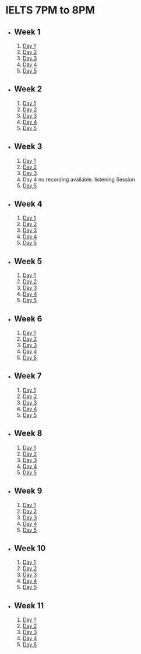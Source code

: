 # IELTS 7PM to 8PM

- ## Week 1

   1. [Day 1](https://www.facebook.com/iCodeguru/videos/6720487928044735/)
   2. [Day 2](https://www.facebook.com/iCodeguru/videos/1002945447629513)
   3. [Day 3](https://www.facebook.com/iCodeguru/videos/3290835027728755)
   4. [Day 4](https://fb.watch/nO6xgfjI5Y/?mibextid=2JQ9oc)
   5. [Day 5](https://fb.watch/nOgIwfc8B_/?mibextid=2JQ9oc)

- ## Week 2

   1. [Day 1](https://fb.watch/nSfpzo36nQ/?mibextid=2JQ9oc)
   2. [Day 2](https://www.facebook.com/iCodeguru/videos/1562504834491985)
   3. [Day 3](https://fb.watch/nUSVeWLCeu/?mibextid=2JQ9oc)
   4. [Day 4](https://fb.watch/nWek0Xe1v2/?mibextid=2JQ9oc)
   5. [Day 5](https://fb.watch/nXBCM9RaR3/?mibextid=2JQ9oc)

- ## Week 3

   1. [Day 1](https://fb.watch/n-znJDRGdG/?mibextid=2JQ9oc)
   2. [Day 2](https://fb.watch/o0O4hhJAwo/?mibextid=2JQ9oc)
   3. [Day 3](https://fb.watch/o2feLxq0Eb/?mibextid=2JQ9oc)
   4. Day 4 no recording available. listening Session
   5. [Day 5](https://fb.watch/o4-MuWXBC2/?mibextid=2JQ9oc)

- ## Week 4

   1. [Day 1](https://fb.watch/o8LgVTFrV2/?mibextid=2JQ9oc)
   2. [Day 2](https://www.facebook.com/iCodeguru/videos/1053414329113980)
   3. [Day 3](https://fb.watch/objICUc52T/?mibextid=2JQ9oc)
   4. [Day 4](https://fb.watch/ocHnXn6s5k/?mibextid=2JQ9oc)
   5. [Day 5](https://fb.watch/of12TgwJ46/?mibextid=2JQ9oc)

- ## Week 5

   1. [Day 1](https://fb.watch/ohWb6aEObr/?mibextid=2JQ9oc)
   2. [Day 2](https://fb.watch/ojfTxo1bIB/?mibextid=2JQ9oc)
   3. [Day 3](https://fb.watch/ol_PDa1qTn/?mibextid=2JQ9oc)
   4. [Day 4](https://fb.watch/ol_LJIcL5O/?mibextid=2JQ9oc)
   5. [Day 5](https://fb.watch/onjqIx2qEt/?mibextid=2JQ9oc)

- ## Week 6

   1. [Day 1](https://fb.watch/or8g5LQQTY/?mibextid=2JQ9oc)
   2. [Day 2](https://fb.watch/osIvubHX4F/?mibextid=2JQ9oc)
   3. [Day 3](https://fb.watch/ouJIs9AplH/?mibextid=2JQ9oc)
   4. [Day 4](https://www.facebook.com/iCodeguru/videos/996434858119274)
   5. [Day 5](https://www.facebook.com/iCodeguru/videos/872053011057571)

- ## Week 7

   1. [Day 1](https://fb.watch/oAoc2Bbqbk/?mibextid=2JQ9oc)
   2. [Day 2](https://www.facebook.com/iCodeguru/videos/694033166036260)
   3. [Day 3](https://fb.watch/oD9X42cs8N/?mibextid=2JQ9oc)
   4. [Day 4](https://fb.watch/oFKZpCZJu9/?mibextid=2JQ9oc)
   5. [Day 5](https://fb.watch/oFKLT1N6ly/?mibextid=2JQ9oc)

- ## Week 8

   1. [Day 1](https://fb.watch/oJCvAXktIh/?mibextid=2JQ9oc)
   2. [Day 2](https://www.facebook.com/iCodeguru/videos/720114906934526)
   3. [Day 3](https://www.facebook.com/iCodeguru/videos/251568107691871)
   4. [Day 4](https://www.facebook.com/iCodeguru/videos/1092354971935768)
   5. [Day 5](https://www.facebook.com/iCodeguru/videos/372081365183782)

- ## Week 9

   1. [Day 1](https://www.facebook.com/iCodeguru/videos/710789311012560)
   2. [Day 2](https://www.facebook.com/iCodeguru/videos/309018085435591)
   3. [Day 3](https://www.facebook.com/iCodeguru/videos/375127801563927)
   4. [Day 4](https://www.facebook.com/iCodeguru/videos/901578051673352)
   5. [Day 5](https://www.facebook.com/iCodeguru/videos/3689072928083438)

- ## Week 10

   1. [Day 1](https://www.facebook.com/iCodeguru/videos/2132757927116705)
   2. [Day 2](https://www.facebook.com/iCodeguru/videos/771846438102039)
   3. [Day 3](https://www.facebook.com/watch/?v=403919795303005)
   4. [Day 4](https://www.facebook.com/iCodeguru/videos/172681545932413)
   5. [Day 5](https://www.facebook.com/iCodeguru/videos/384650674017448)

- ## Week 11

   1. [Day 1](https://www.facebook.com/iCodeguru/videos/217372371344413)
   2. [Day 2](https://www.facebook.com/iCodeguru/videos/1571347387023014)
   3. [Day 3](https://www.facebook.com/iCodeguru/videos/269936935762502)
   4. [Day 4](https://www.facebook.com/iCodeguru/videos/1116247256415494)
   5. [Day 5]()

<!-- - ## Week 

   1. [Day 1]()
   2. [Day 2]()
   3. [Day 3]()
   4. [Day 4]()
   5. [Day 5]() -->
